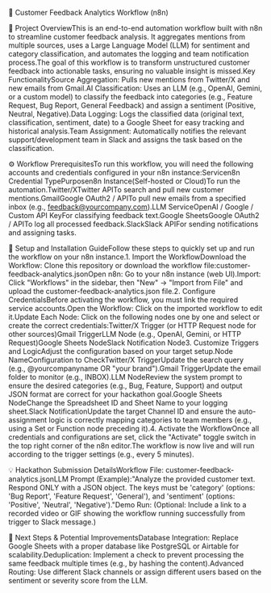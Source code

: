 🤖 Customer Feedback Analytics Workflow (n8n)

🌟 Project OverviewThis is an end-to-end automation workflow built with n8n to streamline customer feedback analysis. It aggregates mentions from multiple sources, uses a Large Language Model (LLM) for sentiment and category classification, and automates the logging and team notification process.The goal of this workflow is to transform unstructured customer feedback into actionable tasks, ensuring no valuable insight is missed.Key FunctionalitySource Aggregation: Pulls new mentions from Twitter/X and new emails from Gmail.AI Classification: Uses an LLM (e.g., OpenAI, Gemini, or a custom model) to classify the feedback into categories (e.g., Feature Request, Bug Report, General Feedback) and assign a sentiment (Positive, Neutral, Negative).Data Logging: Logs the classified data (original text, classification, sentiment, date) to a Google Sheet for easy tracking and historical analysis.Team Assignment: Automatically notifies the relevant support/development team in Slack and assigns the task based on the classification.

⚙️ Workflow PrerequisitesTo run this workflow, you will need the following accounts and credentials configured in your n8n instance:Servicen8n Credential TypePurposen8n Instance(Self-hosted or Cloud)To run the automation.Twitter/XTwitter APITo search and pull new customer mentions.GmailGoogle OAuth2 / APITo pull new emails from a specified inbox (e.g., feedback@yourcompany.com).LLM ServiceOpenAI / Google / Custom API KeyFor classifying feedback text.Google SheetsGoogle OAuth2 / APITo log all processed feedback.SlackSlack APIFor sending notifications and assigning tasks.

🚀 Setup and Installation GuideFollow these steps to quickly set up and run the workflow on your n8n instance.1. Import the WorkflowDownload the Workflow: Clone this repository or download the workflow file:customer-feedback-analytics.jsonOpen n8n: Go to your n8n instance (web UI).Import: Click "Workflows" in the sidebar, then "New" → "Import from File" and upload the customer-feedback-analytics.json file.2. Configure CredentialsBefore activating the workflow, you must link the required service accounts.Open the Workflow: Click on the imported workflow to edit it.Update Each Node: Click on the following nodes one by one and select or create the correct credentials:Twitter/X Trigger (or HTTP Request node for other sources)Gmail TriggerLLM Node (e.g., OpenAI, Gemini, or HTTP Request)Google Sheets NodeSlack Notification Node3. Customize Triggers and LogicAdjust the configuration based on your target setup.Node NameConfiguration to CheckTwitter/X TriggerUpdate the search query (e.g., @yourcompanyname OR "your brand").Gmail TriggerUpdate the email folder to monitor (e.g., INBOX).LLM NodeReview the system prompt to ensure the desired categories (e.g., Bug, Feature, Support) and output JSON format are correct for your hackathon goal.Google Sheets NodeChange the Spreadsheet ID and Sheet Name to your logging sheet.Slack NotificationUpdate the target Channel ID and ensure the auto-assignment logic is correctly mapping categories to team members (e.g., using a Set or Function node preceding it).4. Activate the WorkflowOnce all credentials and configurations are set, click the "Activate" toggle switch in the top right corner of the n8n editor.The workflow is now live and will run according to the trigger settings (e.g., every 5 minutes).

💡 Hackathon Submission DetailsWorkflow File: customer-feedback-analytics.jsonLLM Prompt (Example):"Analyze the provided customer text. Respond ONLY with a JSON object. The keys must be 'category' (options: 'Bug Report', 'Feature Request', 'General'), and 'sentiment' (options: 'Positive', 'Neutral', 'Negative')."Demo Run: (Optional: Include a link to a recorded video or GIF showing the workflow running successfully from trigger to Slack message.)

🤝 Next Steps & Potential ImprovementsDatabase Integration: Replace Google Sheets with a proper database like PostgreSQL or Airtable for scalability.Deduplication: Implement a check to prevent processing the same feedback multiple times (e.g., by hashing the content).Advanced Routing: Use different Slack channels or assign different users based on the sentiment or severity score from the LLM.
